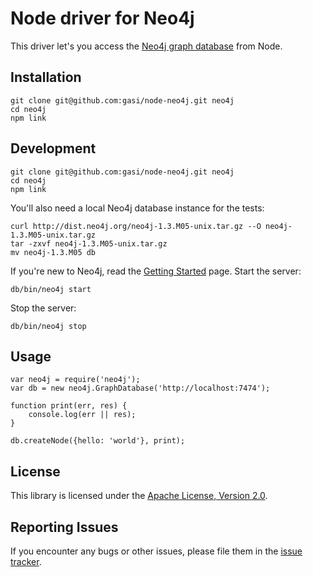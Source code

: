 # Node driver for Neo4j

This driver let's you access the [Neo4j graph database][neo4j] from Node.


## Installation

    git clone git@github.com:gasi/node-neo4j.git neo4j
    cd neo4j
    npm link


## Development

    git clone git@github.com:gasi/node-neo4j.git neo4j
    cd neo4j
    npm link

You'll also need a local Neo4j database instance for the tests:

    curl http://dist.neo4j.org/neo4j-1.3.M05-unix.tar.gz --O neo4j-1.3.M05-unix.tar.gz
    tar -zxvf neo4j-1.3.M05-unix.tar.gz
    mv neo4j-1.3.M05 db

If you're new to Neo4j, read the [Getting Started][neo4j-getting-started] page.
Start the server:

    db/bin/neo4j start

Stop the server:

    db/bin/neo4j stop


## Usage

    var neo4j = require('neo4j');
    var db = new neo4j.GraphDatabase('http://localhost:7474');

    function print(err, res) {
        console.log(err || res);
    }

    db.createNode({hello: 'world'}, print);

## License

This library is licensed under the [Apache License, Version 2.0][license].


## Reporting Issues

If you encounter any bugs or other issues, please file them in the
[issue tracker][issue-tracker].


[neo4j]: http://neo4j.org/
[neo-rest-api]: http://components.neo4j.org/neo4j-server/snapshot/rest.html
[neo4j-getting-started]: http://wiki.neo4j.org/content/Getting_Started_With_Neo4j_Server
[issue-tracker]: https://github.com/gasi/node-neo4j/issues
[license]: http://www.apache.org/licenses/LICENSE-2.0.html
